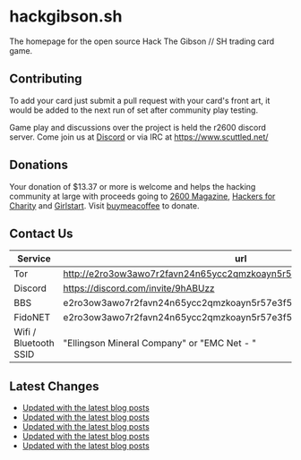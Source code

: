 # hackgibson.sh
The homepage for the open source Hack The Gibson // SH trading card game.


## Contributing

To add your card just submit a pull request with your card's front art, it would be added to the next run of set after community play testing.

Game play and discussions over the project is held the r2600 discord server. Come join us at [Discord](https://discord.com/invite/9hABUzz) or via IRC at https://www.scuttled.net/


## Donations

Your donation of $13.37 or more is welcome and helps the hacking community at large with proceeds going to [2600 Magazine](https://2600.com/), [Hackers for Charity](https://hackersforcharity.org) and [Girlstart](https://girlstart.org).  Visit [buymeacoffee](https://www.buymeacoffee.com/hackgibson.sh) to donate.


## Contact Us

Service | url
-|-
Tor | http://e2ro3ow3awo7r2favn24n65ycc2qmzkoayn5r57e3f56nvjwdcgg32ad.onion
Discord | https://discord.com/invite/9hABUzz
BBS | e2ro3ow3awo7r2favn24n65ycc2qmzkoayn5r57e3f56nvjwdcgg32ad.onion:23
FidoNET | e2ro3ow3awo7r2favn24n65ycc2qmzkoayn5r57e3f56nvjwdcgg32ad.onion:24554
Wifi / Bluetooth SSID | "Ellingson Mineral Company" or "EMC Net - <fidonet address>"

## Latest Changes
<!-- BLOG-POST-LIST:START -->
- [Updated with the latest blog posts](https://github.com/DFW2600/hackgibson.sh/commit/af7d077e5adf4f19e406eb2f8cf2cde0bd632cd6)
- [Updated with the latest blog posts](https://github.com/DFW2600/hackgibson.sh/commit/e0fb5835ff5c62c8fbf9dca3b76cd0605c2b0d4b)
- [Updated with the latest blog posts](https://github.com/DFW2600/hackgibson.sh/commit/942230a6d9652a291224207fcf625922e2a1c7c1)
- [Updated with the latest blog posts](https://github.com/DFW2600/hackgibson.sh/commit/f92ebf4b5fc406a098df08c22731aa3533a02a6f)
- [Updated with the latest blog posts](https://github.com/DFW2600/hackgibson.sh/commit/bd5ab96b3b8f88e78d7bb0ae5e3791dcfe22673b)
<!-- BLOG-POST-LIST:END -->
